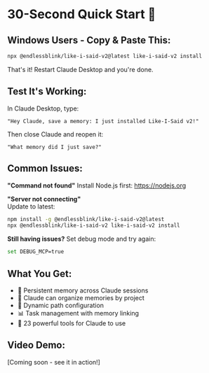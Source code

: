 # 30-Second Quick Start 🚀

## Windows Users - Copy & Paste This:
```bash
npx @endlessblink/like-i-said-v2@latest like-i-said-v2 install
```

That's it! Restart Claude Desktop and you're done.

## Test It's Working:
In Claude Desktop, type:
```
"Hey Claude, save a memory: I just installed Like-I-Said v2!"
```

Then close Claude and reopen it:
```
"What memory did I just save?"
```

## Common Issues:

**"Command not found"**
Install Node.js first: https://nodejs.org

**"Server not connecting"**  
Update to latest:
```bash
npm install -g @endlessblink/like-i-said-v2@latest
npx @endlessblink/like-i-said-v2 like-i-said-v2 install
```

**Still having issues?**
Set debug mode and try again:
```bash
set DEBUG_MCP=true
```

## What You Get:
- 💾 Persistent memory across Claude sessions
- 📁 Claude can organize memories by project
- 🔄 Dynamic path configuration
- 📊 Task management with memory linking
- 🎯 23 powerful tools for Claude to use

## Video Demo:
[Coming soon - see it in action!]